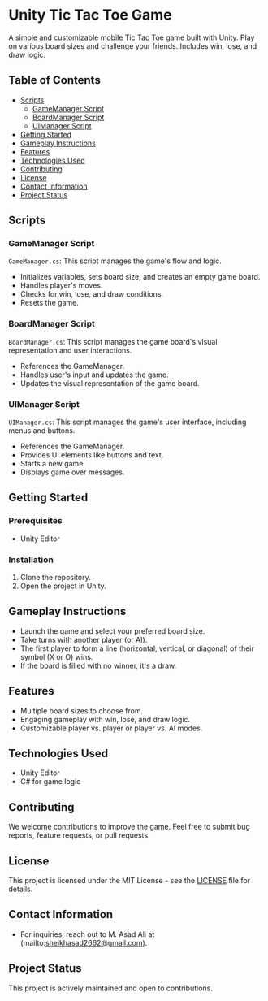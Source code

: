 # Unity Tic Tac Toe Game

A simple and customizable mobile Tic Tac Toe game built with Unity. Play on various board sizes and challenge your friends. Includes win, lose, and draw logic.

## Table of Contents
- [Scripts](#scripts)
  - [GameManager Script](#gamemanager-script)
  - [BoardManager Script](#boardmanager-script)
  - [UIManager Script](#uimanager-script)
- [Getting Started](#getting-started)
- [Gameplay Instructions](#gameplay-instructions)
- [Features](#features)
- [Technologies Used](#technologies-used)
- [Contributing](#contributing)
- [License](#license)
- [Contact Information](#contact-information)
- [Project Status](#project-status)

## Scripts

### GameManager Script

`GameManager.cs`: This script manages the game's flow and logic.

- Initializes variables, sets board size, and creates an empty game board.
- Handles player's moves.
- Checks for win, lose, and draw conditions.
- Resets the game.

### BoardManager Script

`BoardManager.cs`: This script manages the game board's visual representation and user interactions.

- References the GameManager.
- Handles user's input and updates the game.
- Updates the visual representation of the game board.

### UIManager Script

`UIManager.cs`: This script manages the game's user interface, including menus and buttons.

- References the GameManager.
- Provides UI elements like buttons and text.
- Starts a new game.
- Displays game over messages.

## Getting Started

### Prerequisites
- Unity Editor

### Installation
1. Clone the repository.
2. Open the project in Unity.

## Gameplay Instructions

- Launch the game and select your preferred board size.
- Take turns with another player (or AI).
- The first player to form a line (horizontal, vertical, or diagonal) of their symbol (X or O) wins.
- If the board is filled with no winner, it's a draw.

## Features

- Multiple board sizes to choose from.
- Engaging gameplay with win, lose, and draw logic.
- Customizable player vs. player or player vs. AI modes.

## Technologies Used

- Unity Editor
- C# for game logic

## Contributing

We welcome contributions to improve the game. Feel free to submit bug reports, feature requests, or pull requests.

## License

This project is licensed under the MIT License - see the [LICENSE](LICENSE) file for details.

## Contact Information

- For inquiries, reach out to M. Asad Ali at (mailto:sheikhasad2662@gmail.com).

## Project Status

This project is actively maintained and open to contributions.

